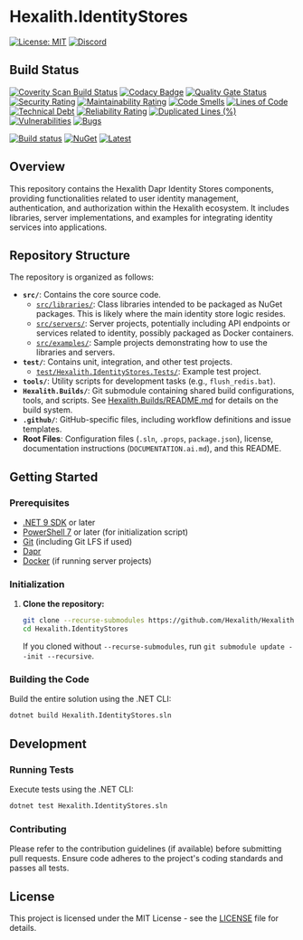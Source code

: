 # Hexalith.IdentityStores

[![License: MIT](https://img.shields.io/github/license/hexalith/hexalith.IdentityStores)](https://github.com/hexalith/hexalith/blob/main/LICENSE)
[![Discord](https://img.shields.io/discord/1063152441819942922?label=Discord&logo=discord&logoColor=white&color=d82679)](https://discordapp.com/channels/1102166958918610994/1102166958918610997)

## Build Status

[![Coverity Scan Build Status](https://scan.coverity.com/projects/31529/badge.svg)](https://scan.coverity.com/projects/hexalith-hexalith-IdentityStores)
[![Codacy Badge](https://app.codacy.com/project/badge/Grade/5c786c54c5a9494aa3baa9991ef572dc)](https://app.codacy.com/gh/Hexalith/Hexalith.IdentityStores/dashboard?utm_source=gh&utm_medium=referral&utm_content=&utm_campaign=Badge_grade)
[![Quality Gate Status](https://sonarcloud.io/api/project_badges/measure?project=Hexalith_Hexalith.IdentityStores&metric=alert_status)](https://sonarcloud.io/summary/new_code?id=Hexalith_Hexalith.IdentityStores)
[![Security Rating](https://sonarcloud.io/api/project_badges/measure?project=Hexalith_Hexalith.IdentityStores&metric=security_rating)](https://sonarcloud.io/summary/new_code?id=Hexalith_Hexalith.IdentityStores)
[![Maintainability Rating](https://sonarcloud.io/api/project_badges/measure?project=Hexalith_Hexalith.IdentityStores&metric=sqale_rating)](https://sonarcloud.io/summary/new_code?id=Hexalith_Hexalith.IdentityStores)
[![Code Smells](https://sonarcloud.io/api/project_badges/measure?project=Hexalith_Hexalith.IdentityStores&metric=code_smells)](https://sonarcloud.io/summary/new_code?id=Hexalith_Hexalith.IdentityStores)
[![Lines of Code](https://sonarcloud.io/api/project_badges/measure?project=Hexalith_Hexalith.IdentityStores&metric=ncloc)](https://sonarcloud.io/summary/new_code?id=Hexalith_Hexalith.IdentityStores)
[![Technical Debt](https://sonarcloud.io/api/project_badges/measure?project=Hexalith_Hexalith.IdentityStores&metric=sqale_index)](https://sonarcloud.io/summary/new_code?id=Hexalith_Hexalith.IdentityStores)
[![Reliability Rating](https://sonarcloud.io/api/project_badges/measure?project=Hexalith_Hexalith.IdentityStores&metric=reliability_rating)](https://sonarcloud.io/summary/new_code?id=Hexalith_Hexalith.IdentityStores)
[![Duplicated Lines (%)](https://sonarcloud.io/api/project_badges/measure?project=Hexalith_Hexalith.IdentityStores&metric=duplicated_lines_density)](https://sonarcloud.io/summary/new_code?id=Hexalith_Hexalith.IdentityStores)
[![Vulnerabilities](https://sonarcloud.io/api/project_badges/measure?project=Hexalith_Hexalith.IdentityStores&metric=vulnerabilities)](https://sonarcloud.io/summary/new_code?id=Hexalith_Hexalith.IdentityStores)
[![Bugs](https://sonarcloud.io/api/project_badges/measure?project=Hexalith_Hexalith.IdentityStores&metric=bugs)](https://sonarcloud.io/summary/new_code?id=Hexalith_Hexalith.IdentityStores)

[![Build status](https://github.com/Hexalith/Hexalith.IdentityStores/actions/workflows/build-release.yml/badge.svg)](https://github.com/Hexalith/Hexalith.IdentityStores/actions)
[![NuGet](https://img.shields.io/nuget/v/Hexalith.IdentityStores.svg)](https://www.nuget.org/packages/Hexalith.IdentityStores) <!-- Assuming a main package exists -->
[![Latest](https://img.shields.io/github/v/release/Hexalith/Hexalith.IdentityStores?include_prereleases&label=preview)](https://github.com/Hexalith/Hexalith.IdentityStores/pkgs/nuget/Hexalith.IdentityStores) <!-- Adjust if main package name differs -->

## Overview

This repository contains the Hexalith Dapr Identity Stores components, providing functionalities related to user identity management, authentication, and authorization within the Hexalith ecosystem. It includes libraries, server implementations, and examples for integrating identity services into applications.

## Repository Structure

The repository is organized as follows:

- **`src/`**: Contains the core source code.
  - [`src/libraries/`](./src/libraries/README.md): Class libraries intended to be packaged as NuGet packages. This is likely where the main identity store logic resides.
  - [`src/servers/`](./src/servers/README.md): Server projects, potentially including API endpoints or services related to identity, possibly packaged as Docker containers.
  - [`src/examples/`](./src/examples/README.md): Sample projects demonstrating how to use the libraries and servers.
- **`test/`**: Contains unit, integration, and other test projects.
  - [`test/Hexalith.IdentityStores.Tests/`](./test/Hexalith.IdentityStores.Tests/): Example test project.
- **`tools/`**: Utility scripts for development tasks (e.g., `flush_redis.bat`).
- **`Hexalith.Builds/`**: Git submodule containing shared build configurations, tools, and scripts. See [Hexalith.Builds/README.md](./Hexalith.Builds/README.md) for details on the build system.
- **`.github/`**: GitHub-specific files, including workflow definitions and issue templates.
- **Root Files**: Configuration files (`.sln`, `.props`, `package.json`), license, documentation instructions (`DOCUMENTATION.ai.md`), and this README.

## Getting Started

### Prerequisites

- [.NET 9 SDK](https://dotnet.microsoft.com/download) or later
- [PowerShell 7](https://github.com/PowerShell/PowerShell) or later (for initialization script)
- [Git](https://git-scm.com/) (including Git LFS if used)
- [Dapr](https://dapr.io/) 
- [Docker](https://www.docker.com/) (if running server projects)

### Initialization

1.  **Clone the repository:**
    ```bash
    git clone --recurse-submodules https://github.com/Hexalith/Hexalith.IdentityStores.git
    cd Hexalith.IdentityStores
    ```
    If you cloned without `--recurse-submodules`, run `git submodule update --init --recursive`.

### Building the Code

Build the entire solution using the .NET CLI:

```bash
dotnet build Hexalith.IdentityStores.sln
```

## Development

### Running Tests

Execute tests using the .NET CLI:

```bash
dotnet test Hexalith.IdentityStores.sln
```

### Contributing

Please refer to the contribution guidelines (if available) before submitting pull requests. Ensure code adheres to the project's coding standards and passes all tests.

## License

This project is licensed under the MIT License - see the [LICENSE](LICENSE) file for details.
